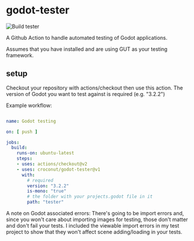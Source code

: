 # godot-tester
![Build tester](https://github.com/croconut/godot-tester/workflows/Build%20tester/badge.svg)

A Github Action to handle automated testing of Godot applications.

Assumes that you have installed and are using GUT as your testing framework.

## setup

Checkout your repository with actions/checkout then use this action.
The version of Godot you want to test against is required (e.g. "3.2.2")

Example workflow:

~~~ yaml

name: Godot testing

on: [ push ]

jobs:
  build:
    runs-on: ubuntu-latest
    steps:
    - uses: actions/checkout@v2
    - uses: croconut/godot-tester@v1
      with:
        # required
        version: "3.2.2"
        is-mono: "true"
        # the folder with your projects.godot file in it
        path: "tester"

~~~~

A note on Godot associated errors: There's going to be import errors and, since you won't care about importing images 
for testing, those don't matter and don't fail your tests. I included the viewable import errors in my test project 
to show that they won't affect scene adding/loading in your tests.
